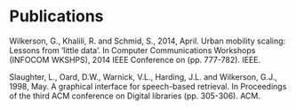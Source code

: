 # Publications

Wilkerson, G., Khalili, R. and Schmid, S., 2014, April. Urban mobility scaling: Lessons from ‘little data’. In Computer Communications Workshops (INFOCOM WKSHPS), 2014 IEEE Conference on (pp. 777-782). IEEE.

Slaughter, L., Oard, D.W., Warnick, V.L., Harding, J.L. and Wilkerson, G.J., 1998, May. A graphical interface for speech-based retrieval. In Proceedings of the third ACM conference on Digital libraries (pp. 305-306). ACM.

